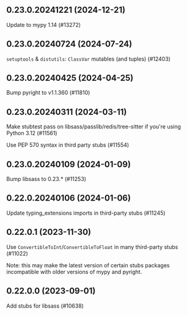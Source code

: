 ## 0.23.0.20241221 (2024-12-21)

Update to mypy 1.14 (#13272)

## 0.23.0.20240724 (2024-07-24)

`setuptools` & `distutils`: `ClassVar` mutables (and tuples) (#12403)

## 0.23.0.20240425 (2024-04-25)

Bump pyright to v1.1.360 (#11810)

## 0.23.0.20240311 (2024-03-11)

Make stubtest pass on libsass/passlib/redis/tree-sitter if you're using Python 3.12 (#11561)

Use PEP 570 syntax in third party stubs (#11554)

## 0.23.0.20240109 (2024-01-09)

Bump libsass to 0.23.* (#11253)

## 0.22.0.20240106 (2024-01-06)

Update typing_extensions imports in third-party stubs (#11245)

## 0.22.0.1 (2023-11-30)

Use `ConvertibleToInt`/`ConvertibleToFloat` in many third-party stubs (#11022)

Note: this may make the latest version of certain stubs packages incompatible with older versions of mypy and pyright.

## 0.22.0.0 (2023-09-01)

Add stubs for libsass (#10638)

